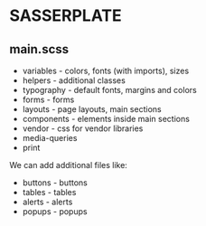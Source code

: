 # SASSERPLATE


## main.scss

* variables - colors, fonts (with imports), sizes
* helpers - additional classes
* typography - default fonts, margins and colors
* forms - forms
* layouts - page layouts, main sections
* components - elements inside main sections
* vendor - css for vendor libraries
* media-queries 
* print


We can add additional files like:
* buttons - buttons
* tables - tables
* alerts - alerts
* popups - popups